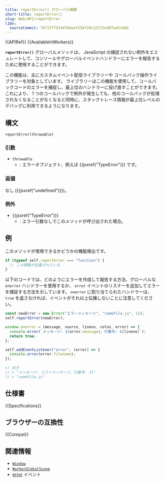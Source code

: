```yaml
---
title: reportError() グローバル関数
short-title: reportError()
slug: Web/API/reportError
l10n:
  sourceCommit: 76717f752447b6eef25bf29c12272e407ee5cb6b
---
```


{{APIRef}} {{AvailableInWorkers}}

**`reportError()`** グローバルメソッドは、 JavaScript の捕捉されない例外をエミュレートして、コンソールやグローバルイベントハンドラーにエラーを報告するために使用することができます。

この機能は、主にカスタムイベント配信ライブラリーや コールバック操作ライブラリーを対象としています。
ライブラリーはこの機能を使用して、コールバックコードのエラーを捕捉し、最上位のハンドラーに投げ直すことができます。
これにより、 1 つのコールバックで例外が発生しても、他のコールバックが処理されなくなることがなくなると同時に、スタックトレース情報が最上位レベルのデバッグに利用できるようになります。

<!-- {{EmbedInteractiveExample("pages/js/self-reporterror.html")}} -->

## 構文

```js-nolint
reportError(throwable)
```

### 引数

- `throwable`
  - : エラーオブジェクト、例えば {{jsxref("TypeError")}} です。

### 返値

なし ({{jsxref("undefined")}})。

### 例外

- {{jsxref("TypeError")}}
  - : エラー引数なしでこのメソッドが呼び出された場合。

## 例

このメソッドが使用できるかどうかの機能検出です。

```js
if (typeof self.reportError === "function") {
  // この関数が定義されている
}
```

以下のコードでは、どのようにエラーを作成して報告する方法、グローバルな `onerror` ハンドラーを使用するか、 `error` イベントのリスナーを追加してエラーを捕捉する方法を示しています。
`onerror` に割り当てられたハンドラーは、 `true` を返さなければ、イベントがそれ以上伝播しないことに注意してください。

```js
const newError = new Error("エラーメッセージ", "someFile.js", 11);
self.reportError(newError);

window.onerror = (message, source, lineno, colno, error) => {
  console.error(`メッセージ: ${error.message}、行番号: ${lineno}`);
  return true;
};

self.addEventListener("error", (error) => {
  console.error(error.filename);
});

// 出力
// > "メッセージ: エラーメッセージ、行番号: 11"
// > "someFile.js"
```

## 仕様書

{{Specifications}}

## ブラウザーの互換性

{{Compat}}

## 関連情報

- [`Window`](/ja/docs/Web/API/Window#methods_implemented_from_elsewhere)
- [`WorkerGlobalScope`](/ja/docs/Web/API/WorkerGlobalScope#methods_implemented_from_elsewhere)
- [error](/ja/docs/Web/API/HTMLElement/error_event) イベント
